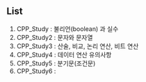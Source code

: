 ## List

1. CPP_Study : 불리언(boolean) 과 실수
2. CPP_Study2 : 문자와 문자열
3. CPP_Study3 : 산술, 비교, 논리 연산, 비트 연산
4. CPP_Study4 : 데이터 연산 유의사항
5. CPP_Study5 : 분기문(조건문)
6. CPP_Study6 : 
